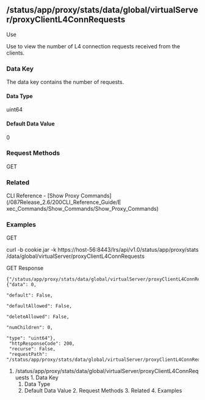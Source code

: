 ## /status/app/proxy/stats/data/global/virtualServer/proxyClientL4ConnRequests

Use

Use to view the number of L4 connection requests received from the clients.

### Data Key

The data key contains the number of requests.

#### Data Type

uint64

#### Default Data Value

0

### Request Methods

GET

### Related

CLI Reference - [Show Proxy Commands](/087Release_2.6/200CLI_Reference_Guide/E
xec_Commands/Show_Commands/Show_Proxy_Commands)

### Examples

GET

curl -b cookie.jar -k https://host-56:8443/lrs/api/v1.0/status/app/proxy/stats
/data/global/virtualServer/proxyClientL4ConnRequests

GET Response

    
    {"/status/app/proxy/stats/data/global/virtualServer/proxyClientL4ConnRequests": {"data": 0,
                                                                                      "default": False,
                                                                                      "defaultAllowed": False,
                                                                                      "deleteAllowed": False,
                                                                                      "numChildren": 0,
                                                                                      "type": "uint64"},
     "httpResponseCode": 200,
     "recurse": False,
     "requestPath": "/status/app/proxy/stats/data/global/virtualServer/proxyClientL4ConnRequests"}
    

  1. /status/app/proxy/stats/data/global/virtualServer/proxyClientL4ConnRequests
    1. Data Key
      1. Data Type
      2. Default Data Value
    2. Request Methods
    3. Related
    4. Examples

